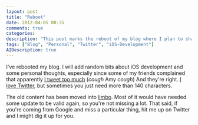 ```yaml
---
layout: post
title: "Reboot"
date: 2012-04-05 00:35
comments: true
categories: 
description: "This post marks the reboot of my blog where I plan to share iOS development insights and personal thoughts. After feedback about my frequent tweeting, I'm creating a space for longer-form content beyond Twitter's character limits. The previous blog content has been archived as it would have required significant updates."
tags: ["Blog", "Personal", "Twitter", "iOS-Development"]
AIDescription: true
---
```


I've rebooted my blog. I will add random bits about iOS development and some personal thoughts, especially since some of my friends complained that apparently [I tweet too much](http://twitter.com/amyhoy/status/185733715874422784) (*cough* Amy *cough*)
And they're right. [I love Twitter](http://favstar.fm/users/steipete), but sometimes you just need more than 140 characters.

The old content has been moved into [limbo](http://inception-explained.com/). Most of it would have needed some update to be valid again, so you're not missing a lot. That said, if you're coming from Google and miss a particular thing, hit me up on Twitter and I might dig it up for you.